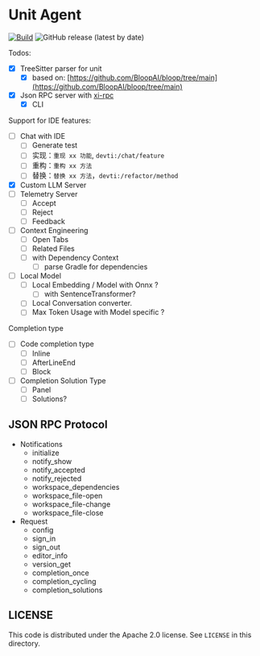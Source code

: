 # Unit Agent

[![Build](https://github.com/unit-mesh/unit-agent/actions/workflows/ci.yml/badge.svg)](https://github.com/unit-mesh/unit-agent/actions/workflows/ci.yml)
![GitHub release (latest by date)](https://img.shields.io/github/v/release/unit-mesh/unit-lsp-server)

Todos:

- [x] TreeSitter parser for unit
    - [x] based on: [https://github.com/BloopAI/bloop/tree/main](https://github.com/BloopAI/bloop/tree/main)
- [x] Json RPC server with [xi-rpc](https://crates.io/crates/xi-rpc)
    - [x] CLI

Support for IDE features:

- [ ] Chat with IDE
    - [ ] Generate test
    - [ ] 实现：`重现 xx 功能`, `devti:/chat/feature`
    - [ ] 重构：`重构 xx 方法`
    - [ ] 替换：`替换 xx 方法`，`devti:/refactor/method`
- [x] Custom LLM Server
- [ ] Telemetry Server
    - [ ] Accept
    - [ ] Reject
    - [ ] Feedback
- [ ] Context Engineering
    - [ ] Open Tabs
    - [ ] Related Files
    - [ ] with Dependency Context
        - [ ] parse Gradle for dependencies
- [ ] Local Model
    - [ ] Local Embedding / Model with Onnx ?
        - [ ] with SentenceTransformer?
    - [ ] Local Conversation converter.
    - [ ] Max Token Usage with Model specific ?

Completion type

- [ ] Code completion type
  - [ ] Inline
  - [ ] AfterLineEnd
  - [ ] Block
- [ ] Completion Solution Type
  - [ ] Panel
  - [ ] Solutions?

## JSON RPC Protocol

- Notifications
    - initialize
    - notify_show
    - notify_accepted
    - notify_rejected
    - workspace_dependencies
    - workspace_file-open
    - workspace_file-change
    - workspace_file-close
- Request
    - config
    - sign_in
    - sign_out
    - editor_info
    - version_get
    - completion_once
    - completion_cycling
    - completion_solutions

## LICENSE

This code is distributed under the Apache 2.0 license. See `LICENSE` in this directory.
